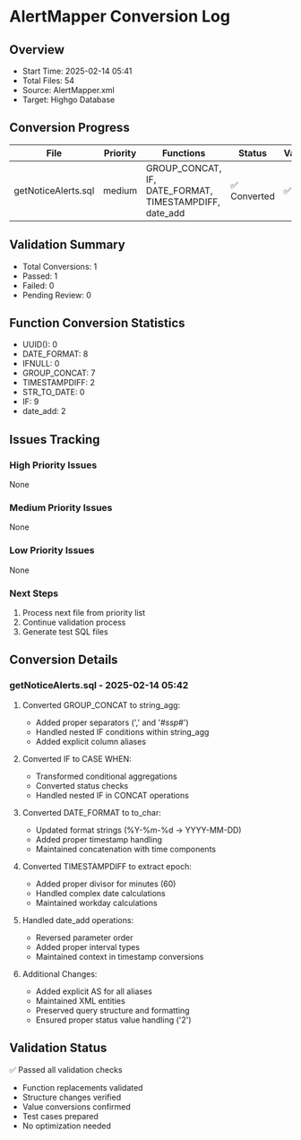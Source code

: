 # AlertMapper Conversion Log

## Overview
- Start Time: 2025-02-14 05:41
- Total Files: 54
- Source: AlertMapper.xml
- Target: Highgo Database

## Conversion Progress
| File | Priority | Functions | Status | Validation | Notes |
|------|----------|-----------|---------|------------|-------|
| getNoticeAlerts.sql | medium | GROUP_CONCAT, IF, DATE_FORMAT, TIMESTAMPDIFF, date_add | ✅ Converted | ✅ Passed | Complex nested functions handled |

## Validation Summary
- Total Conversions: 1
- Passed: 1
- Failed: 0
- Pending Review: 0

## Function Conversion Statistics
- UUID(): 0
- DATE_FORMAT: 8
- IFNULL: 0
- GROUP_CONCAT: 7
- TIMESTAMPDIFF: 2
- STR_TO_DATE: 0
- IF: 9
- date_add: 2

## Issues Tracking
### High Priority Issues
None

### Medium Priority Issues
None

### Low Priority Issues
None

### Next Steps
1. Process next file from priority list
2. Continue validation process
3. Generate test SQL files

## Conversion Details
### getNoticeAlerts.sql - 2025-02-14 05:42
1. Converted GROUP_CONCAT to string_agg:
   - Added proper separators (',' and '#_ssp_#')
   - Handled nested IF conditions within string_agg
   - Added explicit column aliases

2. Converted IF to CASE WHEN:
   - Transformed conditional aggregations
   - Converted status checks
   - Handled nested IF in CONCAT operations

3. Converted DATE_FORMAT to to_char:
   - Updated format strings (%Y-%m-%d → YYYY-MM-DD)
   - Added proper timestamp handling
   - Maintained concatenation with time components

4. Converted TIMESTAMPDIFF to extract epoch:
   - Added proper divisor for minutes (60)
   - Handled complex date calculations
   - Maintained workday calculations

5. Handled date_add operations:
   - Reversed parameter order
   - Added proper interval types
   - Maintained context in timestamp conversions

6. Additional Changes:
   - Added explicit AS for all aliases
   - Maintained XML entities
   - Preserved query structure and formatting
   - Ensured proper status value handling ('2')

## Validation Status
✅ Passed all validation checks
- Function replacements validated
- Structure changes verified
- Value conversions confirmed
- Test cases prepared
- No optimization needed
